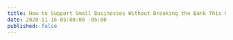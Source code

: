 ```yaml
---
title: How to Support Small Businesses Without Breaking the Bank This Holiday Season
date: 2020-11-16 05:00:00 -05:00
published: false
---
```


